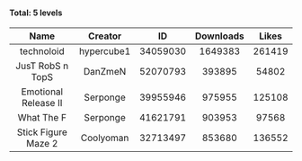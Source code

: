 #### Total: 5 levels

| Name | Creator | ID | Downloads | Likes |
|:---:|:---:|:---:|:---:|:---:|
| technoloid | hypercube1 | 34059030 | 1649383 | 261419
| JusT RobS n TopS | DanZmeN | 52070793 | 393895 | 54802
| Emotional Release II | Serponge | 39955946 | 975955 | 125108
| What The F | Serponge | 41621791 | 903953 | 97568
| Stick Figure Maze 2 | Coolyoman | 32713497 | 853680 | 136552
